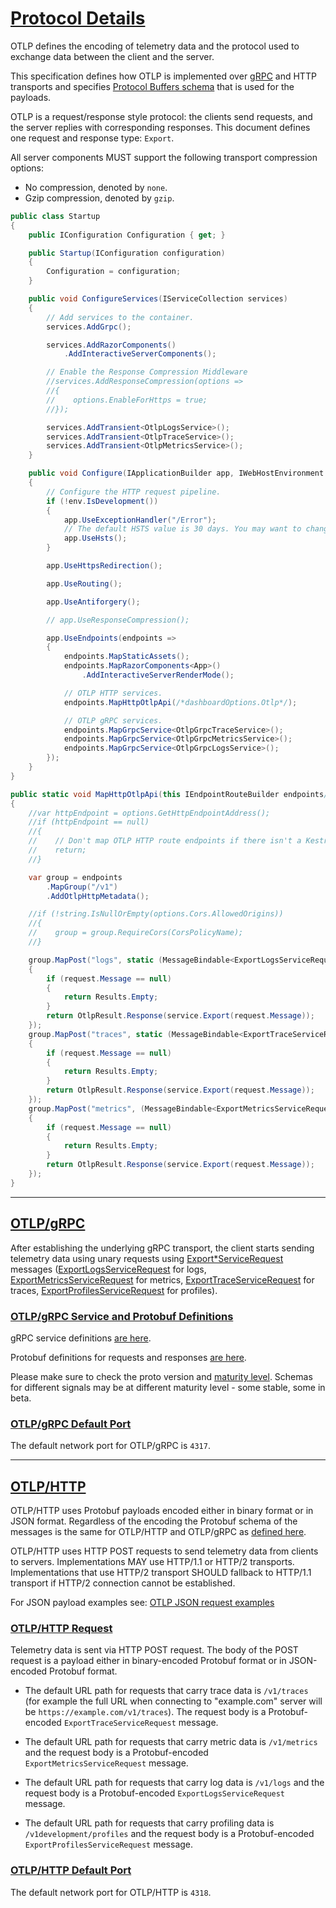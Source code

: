 # [Protocol Details](https://github.com/open-telemetry/opentelemetry-proto/blob/main/docs/specification.md#protocol-details)

OTLP defines the encoding of telemetry data and the protocol used to exchange data between the client and the server.

This specification defines how OTLP is implemented over [gRPC](https://grpc.io/) and HTTP transports and specifies [Protocol Buffers schema](https://developers.google.com/protocol-buffers/docs/overview) that is used for the payloads.

OTLP is a request/response style protocol: the clients send requests, and the server replies with corresponding responses. This document defines one request and response type: `Export`.

All server components MUST support the following transport compression options:

- No compression, denoted by `none`.
- Gzip compression, denoted by `gzip`.

```csharp
public class Startup
{
    public IConfiguration Configuration { get; }

    public Startup(IConfiguration configuration)
    {
        Configuration = configuration;
    }

    public void ConfigureServices(IServiceCollection services)
    {
        // Add services to the container.
        services.AddGrpc();

        services.AddRazorComponents()
            .AddInteractiveServerComponents();

        // Enable the Response Compression Middleware
        //services.AddResponseCompression(options =>
        //{
        //    options.EnableForHttps = true;
        //});

        services.AddTransient<OtlpLogsService>();
        services.AddTransient<OtlpTraceService>();
        services.AddTransient<OtlpMetricsService>();
    }

    public void Configure(IApplicationBuilder app, IWebHostEnvironment env)
    {
        // Configure the HTTP request pipeline.
        if (!env.IsDevelopment())
        {
            app.UseExceptionHandler("/Error");
            // The default HSTS value is 30 days. You may want to change this for production scenarios, see https://aka.ms/aspnetcore-hsts.
            app.UseHsts();
        }

        app.UseHttpsRedirection();

        app.UseRouting();

        app.UseAntiforgery();

        // app.UseResponseCompression();

        app.UseEndpoints(endpoints =>
        {
            endpoints.MapStaticAssets();
            endpoints.MapRazorComponents<App>()
                .AddInteractiveServerRenderMode();

            // OTLP HTTP services.
            endpoints.MapHttpOtlpApi(/*dashboardOptions.Otlp*/);

            // OTLP gRPC services.
            endpoints.MapGrpcService<OtlpGrpcTraceService>();
            endpoints.MapGrpcService<OtlpGrpcMetricsService>();
            endpoints.MapGrpcService<OtlpGrpcLogsService>();
        });
    }
}
```

```csharp
public static void MapHttpOtlpApi(this IEndpointRouteBuilder endpoints/*, OtlpOptions options*/)
{
    //var httpEndpoint = options.GetHttpEndpointAddress();
    //if (httpEndpoint == null)
    //{
    //    // Don't map OTLP HTTP route endpoints if there isn't a Kestrel endpoint to access them with.
    //    return;
    //}

    var group = endpoints
        .MapGroup("/v1")
        .AddOtlpHttpMetadata();

    //if (!string.IsNullOrEmpty(options.Cors.AllowedOrigins))
    //{
    //    group = group.RequireCors(CorsPolicyName);
    //}

    group.MapPost("logs", static (MessageBindable<ExportLogsServiceRequest> request, OtlpLogsService service) =>
    {
        if (request.Message == null)
        {
            return Results.Empty;
        }
        return OtlpResult.Response(service.Export(request.Message));
    });
    group.MapPost("traces", static (MessageBindable<ExportTraceServiceRequest> request, OtlpTraceService service) =>
    {
        if (request.Message == null)
        {
            return Results.Empty;
        }
        return OtlpResult.Response(service.Export(request.Message));
    });
    group.MapPost("metrics", (MessageBindable<ExportMetricsServiceRequest> request, OtlpMetricsService service) =>
    {
        if (request.Message == null)
        {
            return Results.Empty;
        }
        return OtlpResult.Response(service.Export(request.Message));
    });
}
```

---

## [OTLP/gRPC](https://github.com/open-telemetry/opentelemetry-proto/blob/main/docs/specification.md#otlpgrpc)
After establishing the underlying gRPC transport, the client starts sending telemetry data using unary requests using [Export*ServiceRequest](https://github.com/open-telemetry/opentelemetry-proto) messages ([ExportLogsServiceRequest](https://github.com/open-telemetry/opentelemetry-proto/blob/main/opentelemetry/proto/collector/logs/v1/logs_service.proto) for logs, [ExportMetricsServiceRequest](https://github.com/open-telemetry/opentelemetry-proto/blob/main/opentelemetry/proto/collector/metrics/v1/metrics_service.proto) for metrics, [ExportTraceServiceRequest](https://github.com/open-telemetry/opentelemetry-proto/blob/main/opentelemetry/proto/collector/trace/v1/trace_service.proto) for traces, [ExportProfilesServiceRequest](https://github.com/open-telemetry/opentelemetry-proto/blob/main/opentelemetry/proto/collector/profiles/v1development/profiles_service.proto) for profiles).


### [OTLP/gRPC Service and Protobuf Definitions](https://github.com/open-telemetry/opentelemetry-proto/blob/main/docs/specification.md#otlpgrpc-service-and-protobuf-definitions)
gRPC service definitions [are here](https://github.com/open-telemetry/opentelemetry-proto/blob/main/opentelemetry/proto/collector).

Protobuf definitions for requests and responses [are here](https://github.com/open-telemetry/opentelemetry-proto/blob/main/opentelemetry/proto).

Please make sure to check the proto version and [maturity level](https://github.com/open-telemetry/opentelemetry-proto/blob/main/README.md#maturity-level). Schemas for different signals may be at different maturity level - some stable, some in beta.

### [OTLP/gRPC Default Port](https://github.com/open-telemetry/opentelemetry-proto/blob/main/docs/specification.md#otlpgrpc-default-port)
The default network port for OTLP/gRPC is `4317`.

---

## [OTLP/HTTP](https://github.com/open-telemetry/opentelemetry-proto/blob/main/docs/specification.md#otlphttp)
OTLP/HTTP uses Protobuf payloads encoded either in binary format or in JSON format. Regardless of the encoding the Protobuf schema of the messages is the same for OTLP/HTTP and OTLP/gRPC as [defined here](https://github.com/open-telemetry/opentelemetry-proto/blob/main/opentelemetry/proto).

OTLP/HTTP uses HTTP POST requests to send telemetry data from clients to servers. Implementations MAY use HTTP/1.1 or HTTP/2 transports. Implementations that use HTTP/2 transport SHOULD fallback to HTTP/1.1 transport if HTTP/2 connection cannot be established.

For JSON payload examples see: [OTLP JSON request examples](https://github.com/open-telemetry/opentelemetry-proto/blob/main/examples/README.md)

### [OTLP/HTTP Request](https://github.com/open-telemetry/opentelemetry-proto/blob/main/docs/specification.md#otlphttp-request)
Telemetry data is sent via HTTP POST request. The body of the POST request is a payload either in binary-encoded Protobuf format or in JSON-encoded Protobuf format.

- The default URL path for requests that carry trace data is `/v1/traces` (for example the full URL when connecting to "example.com" server will be `https://example.com/v1/traces`). The request body is a Protobuf-encoded `ExportTraceServiceRequest` message.

- The default URL path for requests that carry metric data is `/v1/metrics` and the request body is a Protobuf-encoded `ExportMetricsServiceRequest` message.

- The default URL path for requests that carry log data is `/v1/logs` and the request body is a Protobuf-encoded `ExportLogsServiceRequest` message.

- The default URL path for requests that carry profiling data is `/v1development/profiles` and the request body is a Protobuf-encoded `ExportProfilesServiceRequest` message.

### [OTLP/HTTP Default Port](https://github.com/open-telemetry/opentelemetry-proto/blob/main/docs/specification.md#otlphttp-default-port)
The default network port for OTLP/HTTP is `4318`.
